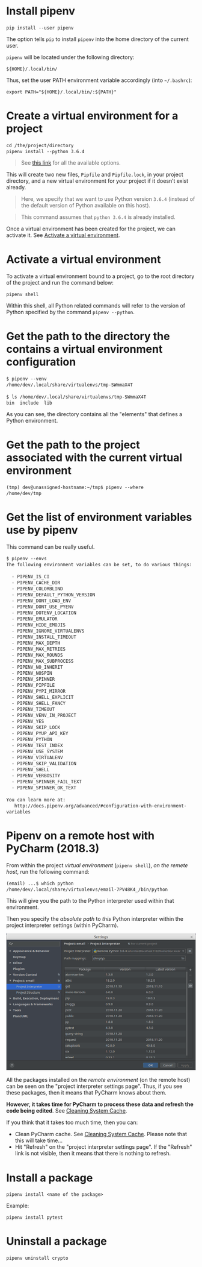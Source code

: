# Install pipenv

    pip install --user pipenv

The option tells `pip` to install `pipenv` into the home directory of the current user.

`pipenv` will be located under the following directory:

    ${HOME}/.local/bin/

Thus, set the user PATH environment variable accordingly (into `~/.bashrc`):

    export PATH="${HOME}/.local/bin/:${PATH}"

# Create a virtual environment for a project

    cd /the/project/directory
    pipenv install --python 3.6.4

> See [this link](https://pipenv.readthedocs.io/en/latest/) for all the available options.

This will create two new files, `Pipfile` and `Pipfile.lock`, in your project directory, and a new virtual environment for your project if it doesn’t exist already.

> Here, we specify that we want to use Python version `3.6.4` (instead of the default version of Python available on this host).

> This command assumes that `python 3.6.4` is already installed.

Once a virtual environment has been created for the project, we can activate it. See [Activate a virtual environment](#activate-a-virtual-environment).

# Activate a virtual environment

To activate a virtual environment bound to a project, go to the root directory of the project and run the command below:

    pipenv shell

Within this shell, all Python related commands will refer to the version of Python specified by the command `pipenv --python`.

# Get the path to the directory the contains a virtual environment configuration

    $ pipenv --venv
    /home/dev/.local/share/virtualenvs/tmp-SWmmaX4T

    $ ls /home/dev/.local/share/virtualenvs/tmp-SWmmaX4T
    bin  include  lib

As you can see, the directory contains all the "elements" that defines a Python environment.

# Get the path to the project associated with the current virtual environment

    (tmp) dev@unassigned-hostname:~/tmp$ pipenv --where
    /home/dev/tmp

# Get the list of environment variables use by pipenv

This command can be really useful.

    $ pipenv --envs
    The following environment variables can be set, to do various things:

      - PIPENV_IS_CI
      - PIPENV_CACHE_DIR
      - PIPENV_COLORBLIND
      - PIPENV_DEFAULT_PYTHON_VERSION
      - PIPENV_DONT_LOAD_ENV
      - PIPENV_DONT_USE_PYENV
      - PIPENV_DOTENV_LOCATION
      - PIPENV_EMULATOR
      - PIPENV_HIDE_EMOJIS
      - PIPENV_IGNORE_VIRTUALENVS
      - PIPENV_INSTALL_TIMEOUT
      - PIPENV_MAX_DEPTH
      - PIPENV_MAX_RETRIES
      - PIPENV_MAX_ROUNDS
      - PIPENV_MAX_SUBPROCESS
      - PIPENV_NO_INHERIT
      - PIPENV_NOSPIN
      - PIPENV_SPINNER
      - PIPENV_PIPFILE
      - PIPENV_PYPI_MIRROR
      - PIPENV_SHELL_EXPLICIT
      - PIPENV_SHELL_FANCY
      - PIPENV_TIMEOUT
      - PIPENV_VENV_IN_PROJECT
      - PIPENV_YES
      - PIPENV_SKIP_LOCK
      - PIPENV_PYUP_API_KEY
      - PIPENV_PYTHON
      - PIPENV_TEST_INDEX
      - PIPENV_USE_SYSTEM
      - PIPENV_VIRTUALENV
      - PIPENV_SKIP_VALIDATION
      - PIPENV_SHELL
      - PIPENV_VERBOSITY
      - PIPENV_SPINNER_FAIL_TEXT
      - PIPENV_SPINNER_OK_TEXT

    You can learn more at:
       http://docs.pipenv.org/advanced/#configuration-with-environment-variables

# Pipenv on a remote host with PyCharm (2018.3)

From within the project _virtual environment_ (`pipenv shell`), _on the remete host_, run the following command:

    (email) ...$ which python
    /home/dev/.local/share/virtualenvs/email-7PV48K4_/bin/python

This will give you the path to the Python interpreter used within that environment.

Then you specify the _absolute path_ to _this_ Python interpreter within the project interpreter settings (within PyCharm).

![Project interpreter settings](images/pycharm-project-interpreter-settings.png)

All the packages installed on the _remote environment_ (on the remote host) can be seen on the "project interpreter settings page". Thus, if you see these packages, then it means that PyCharm knows about them.

**However, it takes time for PyCharm to process these data and refresh the code being edited**. See [Cleaning System Cache](https://www.jetbrains.com/help/pycharm/cleaning-system-cache.html).

If you think that it takes too much time, then you can:

* Clean PyCharm cache. See [Cleaning System Cache](https://www.jetbrains.com/help/pycharm/cleaning-system-cache.html). Please note that this will take time...
* Hit "Refresh" on the "project interpreter settings page". If the "Refresh" link is not visible, then it means that there is nothing to refresh.

# Install a package

    pipenv install <name of the package>

Example:

    pipenv install pytest

# Uninstall a package

    pipenv uninstall crypto




